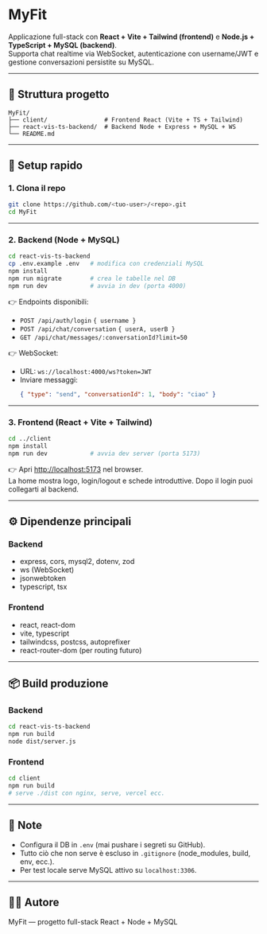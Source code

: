 # MyFit

Applicazione full-stack con **React + Vite + Tailwind (frontend)** e **Node.js + TypeScript + MySQL (backend)**.  
Supporta chat realtime via WebSocket, autenticazione con username/JWT e gestione conversazioni persistite su MySQL.

---

## 📂 Struttura progetto

```
MyFit/
├── client/                # Frontend React (Vite + TS + Tailwind)
├── react-vis-ts-backend/  # Backend Node + Express + MySQL + WS
└── README.md
```

---

## 🚀 Setup rapido

### 1. Clona il repo
```bash
git clone https://github.com/<tuo-user>/<repo>.git
cd MyFit
```

---

### 2. Backend (Node + MySQL)

```bash
cd react-vis-ts-backend
cp .env.example .env   # modifica con credenziali MySQL
npm install
npm run migrate        # crea le tabelle nel DB
npm run dev            # avvia in dev (porta 4000)
```

👉 Endpoints disponibili:
- `POST /api/auth/login` `{ username }`
- `POST /api/chat/conversation` `{ userA, userB }`
- `GET /api/chat/messages/:conversationId?limit=50`

👉 WebSocket:
- URL: `ws://localhost:4000/ws?token=JWT`
- Inviare messaggi:
  ```json
  { "type": "send", "conversationId": 1, "body": "ciao" }
  ```

---

### 3. Frontend (React + Vite + Tailwind)

```bash
cd ../client
npm install
npm run dev            # avvia dev server (porta 5173)
```

👉 Apri [http://localhost:5173](http://localhost:5173) nel browser.  
La home mostra logo, login/logout e schede introduttive. Dopo il login puoi collegarti al backend.

---

## ⚙️ Dipendenze principali

### Backend
- express, cors, mysql2, dotenv, zod
- ws (WebSocket)
- jsonwebtoken
- typescript, tsx

### Frontend
- react, react-dom
- vite, typescript
- tailwindcss, postcss, autoprefixer
- react-router-dom (per routing futuro)

---

## 📦 Build produzione

### Backend
```bash
cd react-vis-ts-backend
npm run build
node dist/server.js
```

### Frontend
```bash
cd client
npm run build
# serve ./dist con nginx, serve, vercel ecc.
```

---

## 📝 Note
- Configura il DB in `.env` (mai pushare i segreti su GitHub).
- Tutto ciò che non serve è escluso in `.gitignore` (node_modules, build, env, ecc.).
- Per test locale serve MySQL attivo su `localhost:3306`.

---

## 👨‍💻 Autore
MyFit — progetto full-stack React + Node + MySQL
